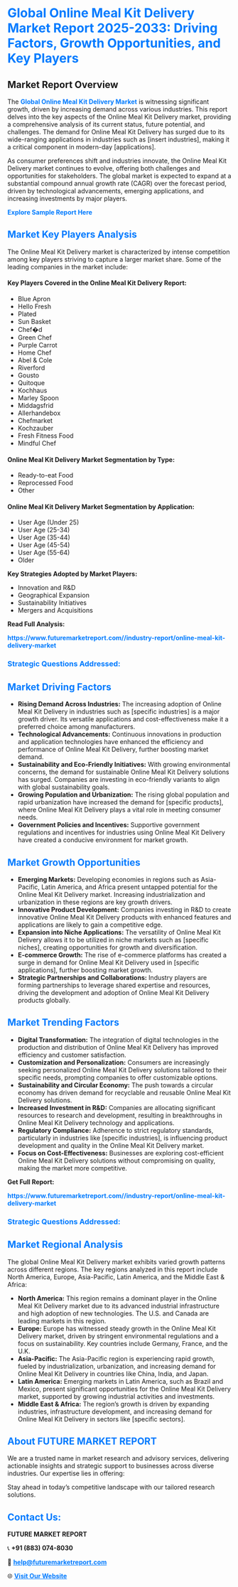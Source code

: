 <h1 style="color: #007BFF;">Global Online Meal Kit Delivery Market Report 2025-2033: Driving Factors, Growth Opportunities, and Key Players</h1>

<section id="overview">
<h2>Market Report Overview</h2>
<p>The <a href="https://www.futuremarketreport.com//industry-report/online-meal-kit-delivery-market" style="color: #007BFF; text-decoration: none;"><strong>Global Online Meal Kit Delivery Market</strong></a> is witnessing significant growth, driven by increasing demand across various industries. This report delves into the key aspects of the Online Meal Kit Delivery market, providing a comprehensive analysis of its current status, future potential, and challenges. The demand for Online Meal Kit Delivery has surged due to its wide-ranging applications in industries such as [insert industries], making it a critical component in modern-day [applications].</p>
<p>As consumer preferences shift and industries innovate, the Online Meal Kit Delivery market continues to evolve, offering both challenges and opportunities for stakeholders. The global market is expected to expand at a substantial compound annual growth rate (CAGR) over the forecast period, driven by technological advancements, emerging applications, and increasing investments by major players.</p>
</section>

<section id="overview">
<p><a href="https://www.futuremarketreport.com//request-sample/reportId=49998" style="color: #007BFF; text-decoration: none;"><strong>Explore Sample Report Here</strong></a></p>
</section>

<section id="key-players">
<h2 style="color: #007BFF;">Market Key Players Analysis</h2>
<p>The Online Meal Kit Delivery market is characterized by intense competition among key players striving to capture a larger market share. Some of the leading companies in the market include:</p>
<h4>Key Players Covered in the Online Meal Kit Delivery Report:</h4>
<ul><li>Blue Apron</li><li>Hello Fresh</li><li>Plated</li><li>Sun Basket</li><li>Chef�d</li><li>Green Chef</li><li>Purple Carrot</li><li>Home Chef</li><li>Abel &amp; Cole</li><li>Riverford</li><li>Gousto</li><li>Quitoque</li><li>Kochhaus</li><li>Marley Spoon</li><li>Middagsfrid</li><li>Allerhandebox</li><li>Chefmarket</li><li>Kochzauber</li><li>Fresh Fitness Food</li><li>Mindful Chef</li></ul>
<h4>Online Meal Kit Delivery Market Segmentation by Type:</h4>
<ul><li>Ready-to-eat Food</li><li>Reprocessed Food</li><li>Other</li></ul>

<h4>Online Meal Kit Delivery Market Segmentation by Application:</h4>
<ul><li>User Age (Under 25)</li><li>User Age (25-34)</li><li>User Age (35-44)</li><li>User Age (45-54)</li><li>User Age (55-64)</li><li>Older</li></ul>
<p><strong>Key Strategies Adopted by Market Players:</strong></p>
<ul>
<li>Innovation and R&D</li>
<li>Geographical Expansion</li>
<li>Sustainability Initiatives</li>
<li>Mergers and Acquisitions</li>
</ul>
</section>

<section>
<p><strong>Read Full Analysis: </strong></p><a href="https://www.futuremarketreport.com//industry-report/online-meal-kit-delivery-market" style="color: #007BFF; text-decoration: none;"><strong>https://www.futuremarketreport.com//industry-report/online-meal-kit-delivery-market</strong></a>
<h3 style="color: #007BFF;">Strategic Questions Addressed:</h3>
</section>

<section id="driving-factors">
<h2 style="color: #007BFF;">Market Driving Factors</h2>
<ul>
<li><strong>Rising Demand Across Industries:</strong> The increasing adoption of Online Meal Kit Delivery in industries such as [specific industries] is a major growth driver. Its versatile applications and cost-effectiveness make it a preferred choice among manufacturers.</li>
<li><strong>Technological Advancements:</strong> Continuous innovations in production and application technologies have enhanced the efficiency and performance of Online Meal Kit Delivery, further boosting market demand.</li>
<li><strong>Sustainability and Eco-Friendly Initiatives:</strong> With growing environmental concerns, the demand for sustainable Online Meal Kit Delivery solutions has surged. Companies are investing in eco-friendly variants to align with global sustainability goals.</li>
<li><strong>Growing Population and Urbanization:</strong> The rising global population and rapid urbanization have increased the demand for [specific products], where Online Meal Kit Delivery plays a vital role in meeting consumer needs.</li>
<li><strong>Government Policies and Incentives:</strong> Supportive government regulations and incentives for industries using Online Meal Kit Delivery have created a conducive environment for market growth.</li>
</ul>
</section>

<section id="growth-opportunities">
<h2 style="color: #007BFF;">Market Growth Opportunities</h2>
<ul>
<li><strong>Emerging Markets:</strong> Developing economies in regions such as Asia-Pacific, Latin America, and Africa present untapped potential for the Online Meal Kit Delivery market. Increasing industrialization and urbanization in these regions are key growth drivers.</li>
<li><strong>Innovative Product Development:</strong> Companies investing in R&D to create innovative Online Meal Kit Delivery products with enhanced features and applications are likely to gain a competitive edge.</li>
<li><strong>Expansion into Niche Applications:</strong> The versatility of Online Meal Kit Delivery allows it to be utilized in niche markets such as [specific niches], creating opportunities for growth and diversification.</li>
<li><strong>E-commerce Growth:</strong> The rise of e-commerce platforms has created a surge in demand for Online Meal Kit Delivery used in [specific applications], further boosting market growth.</li>
<li><strong>Strategic Partnerships and Collaborations:</strong> Industry players are forming partnerships to leverage shared expertise and resources, driving the development and adoption of Online Meal Kit Delivery products globally.</li>
</ul>
</section>

<section id="trending-factors">
<h2 style="color: #007BFF;">Market Trending Factors</h2>
<ul>
<li><strong>Digital Transformation:</strong> The integration of digital technologies in the production and distribution of Online Meal Kit Delivery has improved efficiency and customer satisfaction.</li>
<li><strong>Customization and Personalization:</strong> Consumers are increasingly seeking personalized Online Meal Kit Delivery solutions tailored to their specific needs, prompting companies to offer customizable options.</li>
<li><strong>Sustainability and Circular Economy:</strong> The push towards a circular economy has driven demand for recyclable and reusable Online Meal Kit Delivery solutions.</li>
<li><strong>Increased Investment in R&D:</strong> Companies are allocating significant resources to research and development, resulting in breakthroughs in Online Meal Kit Delivery technology and applications.</li>
<li><strong>Regulatory Compliance:</strong> Adherence to strict regulatory standards, particularly in industries like [specific industries], is influencing product development and quality in the Online Meal Kit Delivery market.</li>
<li><strong>Focus on Cost-Effectiveness:</strong> Businesses are exploring cost-efficient Online Meal Kit Delivery solutions without compromising on quality, making the market more competitive.</li>
</ul>
</section>

<section>
<p><strong>Get Full Report: </strong></p><a href="https://www.futuremarketreport.com//industry-report/online-meal-kit-delivery-market" style="color: #007BFF; text-decoration: none;"><strong>https://www.futuremarketreport.com//industry-report/online-meal-kit-delivery-market</strong></a>
<h3 style="color: #007BFF;">Strategic Questions Addressed:</h3>
</section>


<section id="regional-analysis">
<h2 style="color: #007BFF;">Market Regional Analysis</h2>
<p>The global Online Meal Kit Delivery market exhibits varied growth patterns across different regions. The key regions analyzed in this report include North America, Europe, Asia-Pacific, Latin America, and the Middle East & Africa:</p>
<ul>
<li><strong>North America:</strong> This region remains a dominant player in the Online Meal Kit Delivery market due to its advanced industrial infrastructure and high adoption of new technologies. The U.S. and Canada are leading markets in this region.</li>
<li><strong>Europe:</strong> Europe has witnessed steady growth in the Online Meal Kit Delivery market, driven by stringent environmental regulations and a focus on sustainability. Key countries include Germany, France, and the U.K.</li>
<li><strong>Asia-Pacific:</strong> The Asia-Pacific region is experiencing rapid growth, fueled by industrialization, urbanization, and increasing demand for Online Meal Kit Delivery in countries like China, India, and Japan.</li>
<li><strong>Latin America:</strong> Emerging markets in Latin America, such as Brazil and Mexico, present significant opportunities for the Online Meal Kit Delivery market, supported by growing industrial activities and investments.</li>
<li><strong>Middle East & Africa:</strong> The region’s growth is driven by expanding industries, infrastructure development, and increasing demand for Online Meal Kit Delivery in sectors like [specific sectors].</li>
</ul>
</section>

<footer>
<h2 style="color: #007BFF;">About FUTURE MARKET REPORT</h2>
<p>We are a trusted name in market research and advisory services, delivering actionable insights and strategic support to businesses across diverse industries. Our expertise lies in offering:</p>

<p>Stay ahead in today’s competitive landscape with our tailored research solutions.</p>

<h2 style="color: #007BFF;">Contact Us:</h2>
<p><strong>FUTURE MARKET REPORT</strong></p>
<p>📞 <strong>+91 (883) 074-8030</strong></p>
<p>📧 <strong><a href="mailto:help@futuremarketreport.com" style="color: #007BFF;">help@futuremarketreport.com</a></strong></p>
<p>🌐 <strong><a href="https://www.futuremarketreport.com/" style="color: #007BFF;">Visit Our Website</a></strong></p>
</footer>